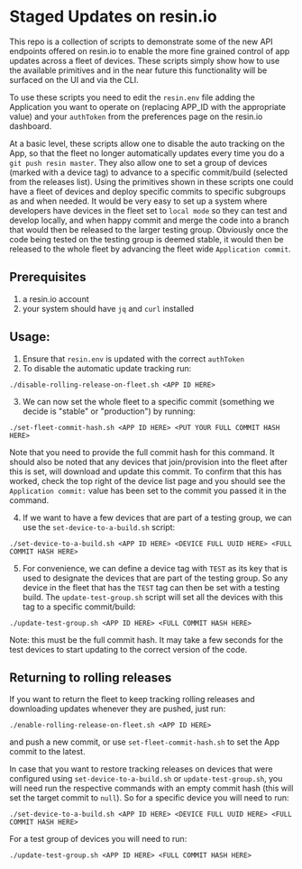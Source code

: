 # Staged Updates on resin.io

This repo is a collection of scripts to demonstrate some of the new API endpoints offered on resin.io to enable the more fine grained control of app updates across a fleet of devices.
These scripts simply show how to use the available primitives and in the near future this functionality will be surfaced on the UI and via the CLI.

To use these scripts you need to edit the `resin.env` file adding the Application you want to operate on (replacing APP_ID with the appropriate value) and your `authToken` from the preferences page on the resin.io dashboard.

At a basic level, these scripts allow one to disable the auto tracking on the App, so that the fleet no longer automatically updates every time you do a `git push resin master`. They also allow one to set a group of devices (marked with a device tag) to advance to a specific commit/build (selected from the releases list).
Using the primitives shown in these scripts one could have a fleet of devices and deploy specific commits to specific subgroups as and when needed. It would be very easy to set up a system where developers have devices in the fleet set to `local mode` so they can test and develop locally, and when happy commit and merge the code into a branch that would then be released to the larger testing group. Obviously once the code being tested on the testing group is deemed stable, it would then be released to the whole fleet by advancing the fleet wide `Application commit`.

## Prerequisites

1. a resin.io account
2. your system should have `jq` and `curl` installed
## Usage:

1. Ensure that `resin.env` is updated with the correct `authToken`
2. To disable the automatic update tracking run:
```
./disable-rolling-release-on-fleet.sh <APP ID HERE>
```
3. We can now set the whole fleet to a specific commit (something we decide is "stable" or "production") by running:
```
./set-fleet-commit-hash.sh <APP ID HERE> <PUT YOUR FULL COMMIT HASH HERE>
```
Note that you need to provide the full commit hash for this command. It should also be noted that any devices that join/provision into the fleet after this is set, will download and update this commit. To confirm that this has worked, check the top right of the device list page and you should see the `Application commit:` value has been set to the commit you passed it in the command.

4. If we want to have a few devices that are part of a testing group, we can use the `set-device-to-a-build.sh` script:
```
./set-device-to-a-build.sh <APP ID HERE> <DEVICE FULL UUID HERE> <FULL COMMIT HASH HERE>
```

5. For convenience, we can define a device tag with `TEST` as its key that is used to designate the devices that are part of the testing group. So any device in the fleet that has the `TEST` tag can then be set with a testing build. The `update-test-group.sh` script will set all the devices with this tag to a specific commit/build:
```
./update-test-group.sh <APP ID HERE> <FULL COMMIT HASH HERE>
```
Note: this must be the full commit hash. It may take a few seconds for the test devices to start updating to the correct version of the code.

## Returning to rolling releases

If you want to return the fleet to keep tracking rolling releases and downloading updates whenever they are pushed, just run:
```
./enable-rolling-release-on-fleet.sh <APP ID HERE>
```
and push a new commit, or use `set-fleet-commit-hash.sh` to set the App commit to the latest.

In case that you want to restore tracking releases on devices that were configured using `set-device-to-a-build.sh` or `update-test-group.sh`, you will need run the respective commands with an empty commit hash (this will set the target commit to `null`). So for a specific device you will need to run:
```
./set-device-to-a-build.sh <APP ID HERE> <DEVICE FULL UUID HERE> <FULL COMMIT HASH HERE>
```

For a test group of devices you will need to run:
```
./update-test-group.sh <APP ID HERE> <FULL COMMIT HASH HERE>
```

